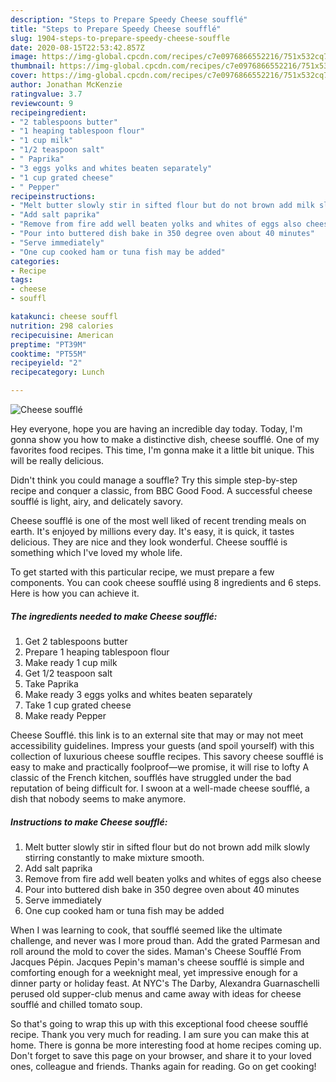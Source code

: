 ```yaml
---
description: "Steps to Prepare Speedy Cheese soufflé"
title: "Steps to Prepare Speedy Cheese soufflé"
slug: 1904-steps-to-prepare-speedy-cheese-souffle
date: 2020-08-15T22:53:42.857Z
image: https://img-global.cpcdn.com/recipes/c7e0976866552216/751x532cq70/cheese-souffle-recipe-main-photo.jpg
thumbnail: https://img-global.cpcdn.com/recipes/c7e0976866552216/751x532cq70/cheese-souffle-recipe-main-photo.jpg
cover: https://img-global.cpcdn.com/recipes/c7e0976866552216/751x532cq70/cheese-souffle-recipe-main-photo.jpg
author: Jonathan McKenzie
ratingvalue: 3.7
reviewcount: 9
recipeingredient:
- "2 tablespoons butter"
- "1 heaping tablespoon flour"
- "1 cup milk"
- "1/2 teaspoon salt"
- " Paprika"
- "3 eggs yolks and whites beaten separately"
- "1 cup grated cheese"
- " Pepper"
recipeinstructions:
- "Melt butter slowly stir in sifted flour but do not brown add milk slowly stirring constantly to make mixture smooth."
- "Add salt paprika"
- "Remove from fire add well beaten yolks and whites of eggs also cheese"
- "Pour into buttered dish bake in 350 degree oven about 40 minutes"
- "Serve immediately"
- "One cup cooked ham or tuna fish may be added"
categories:
- Recipe
tags:
- cheese
- souffl

katakunci: cheese souffl 
nutrition: 298 calories
recipecuisine: American
preptime: "PT39M"
cooktime: "PT55M"
recipeyield: "2"
recipecategory: Lunch

---
```



![Cheese soufflé](https://img-global.cpcdn.com/recipes/c7e0976866552216/751x532cq70/cheese-souffle-recipe-main-photo.jpg)

Hey everyone, hope you are having an incredible day today. Today, I'm gonna show you how to make a distinctive dish, cheese soufflé. One of my favorites food recipes. This time, I'm gonna make it a little bit unique. This will be really delicious.

Didn&#39;t think you could manage a souffle? Try this simple step-by-step recipe and conquer a classic, from BBC Good Food. A successful cheese soufflé is light, airy, and delicately savory.

Cheese soufflé is one of the most well liked of recent trending meals on earth. It's enjoyed by millions every day. It's easy, it is quick, it tastes delicious. They are nice and they look wonderful. Cheese soufflé is something which I've loved my whole life.


To get started with this particular recipe, we must prepare a few components. You can cook cheese soufflé using 8 ingredients and 6 steps. Here is how you can achieve it.

<!--inarticleads1-->

##### The ingredients needed to make Cheese soufflé:

1. Get 2 tablespoons butter
1. Prepare 1 heaping tablespoon flour
1. Make ready 1 cup milk
1. Get 1/2 teaspoon salt
1. Take  Paprika
1. Make ready 3 eggs yolks and whites beaten separately
1. Take 1 cup grated cheese
1. Make ready  Pepper


Cheese Soufflé. this link is to an external site that may or may not meet accessibility guidelines. Impress your guests (and spoil yourself) with this collection of luxurious cheese souffle recipes. This savory cheese soufflé is easy to make and practically foolproof—we promise, it will rise to lofty A classic of the French kitchen, soufflés have struggled under the bad reputation of being difficult for. I swoon at a well-made cheese soufflé, a dish that nobody seems to make anymore. 

<!--inarticleads2-->

##### Instructions to make Cheese soufflé:

1. Melt butter slowly stir in sifted flour but do not brown add milk slowly stirring constantly to make mixture smooth.
1. Add salt paprika
1. Remove from fire add well beaten yolks and whites of eggs also cheese
1. Pour into buttered dish bake in 350 degree oven about 40 minutes
1. Serve immediately
1. One cup cooked ham or tuna fish may be added


When I was learning to cook, that soufflé seemed like the ultimate challenge, and never was I more proud than. Add the grated Parmesan and roll around the mold to cover the sides. Maman&#39;s Cheese Soufflé From Jacques Pépin. Jacques Pepin&#39;s maman&#39;s cheese soufflé is simple and comforting enough for a weeknight meal, yet impressive enough for a dinner party or holiday feast. At NYC&#39;s The Darby, Alexandra Guarnaschelli perused old supper-club menus and came away with ideas for cheese soufflé and chilled tomato soup. 

So that's going to wrap this up with this exceptional food cheese soufflé recipe. Thank you very much for reading. I am sure you can make this at home. There is gonna be more interesting food at home recipes coming up. Don't forget to save this page on your browser, and share it to your loved ones, colleague and friends. Thanks again for reading. Go on get cooking!
